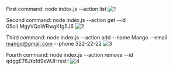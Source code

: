 First command:
    node index.js --action list
![1](https://github.com/TomaszAndrzejPawlowski/goit-nodejs-hw-01/assets/43783724/a1cb7eeb-2ed7-4bc1-b560-a5ed4a9cdf9e)


Second command:
    node index.js --action get --id 05olLMgyVQdWRwgKfg5J6
![2](https://github.com/TomaszAndrzejPawlowski/goit-nodejs-hw-01/assets/43783724/ef832d75-a2ea-44cf-a998-fe58371950da)


Third command:
    node index.js --action add --name Mango --email mango@gmail.com --phone 322-22-22
![3](https://github.com/TomaszAndrzejPawlowski/goit-nodejs-hw-01/assets/43783724/402ae90d-94e2-4f2f-80dd-e945931031a6)


Fourth command:
    node index.js --action remove --id qdggE76Jtbfd9eWJHrssH
![4](https://github.com/TomaszAndrzejPawlowski/goit-nodejs-hw-01/assets/43783724/c606785c-f7e8-48c9-89df-b711fb35f7e5)
